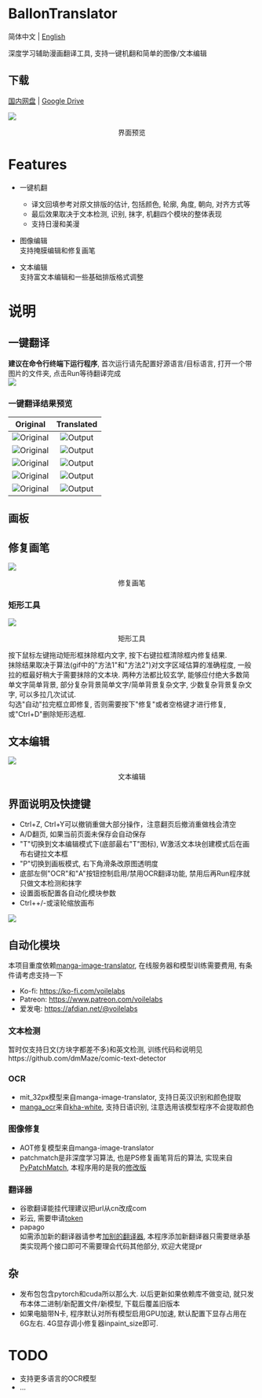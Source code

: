 # BallonTranslator
简体中文 | [English](README_EN.md)  

深度学习辅助漫画翻译工具, 支持一键机翻和简单的图像/文本编辑  
## 下载
[国内网盘](https://cowtransfer.com/s/b336741eec834b)  | [Google Drive](https://drive.google.com/drive/folders/1uElIYRLNakJj-YS0Kd3r3HE-wzeEvrWd?usp=sharing)

<img src="doc/src/ui0.jpg" div align=center>

<p align=center>
界面预览
</p>

# Features
* 一键机翻  
  - 译文回填参考对原文排版的估计, 包括颜色, 轮廓, 角度, 朝向, 对齐方式等
  - 最后效果取决于文本检测, 识别, 抹字, 机翻四个模块的整体表现  
  - 支持日漫和美漫
* 图像编辑  
  支持掩膜编辑和修复画笔
  
* 文本编辑  
  支持富文本编辑和一些基础排版格式调整


# 说明

## 一键翻译
**建议在命令行终端下运行程序**, 首次运行请先配置好源语言/目标语言, 打开一个带图片的文件夹, 点击Run等待翻译完成  
<img src="doc/src/run.gif">  


### 一键翻译结果预览
|                                          Original                                           |         Translated          |
| :-----------------------------------------------------------------------------------------: | :-------------------------: |
|        ![Original](ballontranslator/data/testpacks/manga/original2.jpg 'https://twitter.com/mmd_96yuki/status/1320122899005460481')         | ![Output](doc/src/result2.png) |
| ![Original](ballontranslator/data/testpacks/manga/original4.jpg 'https://amagi.fanbox.cc/posts/1904941') | ![Output](doc/src/result4.png) |
| ![Original](ballontranslator/data/testpacks/manga/AisazuNihaIrarenai-003.jpg) | ![Output](doc/src/AisazuNihaIrarenai-003.png) |
|           ![Original](ballontranslator/data/testpacks/comics/006049.jpg)           | ![Output](doc/src/006049.png) | 
|           ![Original](ballontranslator/data/testpacks/comics/006058.jpg)           | ![Output](doc/src/006058.png) | 



## 画板

## 修复画笔
<img src="doc/src/imgedit_inpaint.gif">
<p align = "center">
修复画笔
</p>

### 矩形工具
<img src="doc/src/rect_tool.gif">
<p align = "center">
矩形工具
</p>

按下鼠标左键拖动矩形框抹除框内文字, 按下右键拉框清除框内修复结果.  
抹除结果取决于算法(gif中的"方法1"和"方法2")对文字区域估算的准确程度, 一般拉的框最好稍大于需要抹除的文本块. 两种方法都比较玄学, 能够应付绝大多数简单文字简单背景, 部分复杂背景简单文字/简单背景复杂文字, 少数复杂背景复杂文字, 可以多拉几次试试.  
勾选"自动"拉完框立即修复, 否则需要按下"修复"或者空格键才进行修复, 或"Ctrl+D"删除矩形选框.  

## 文本编辑
<img src="doc/src/textedit.gif">


<p align = "center">
文本编辑
</p>

## 界面说明及快捷键
* Ctrl+Z, Ctrl+Y可以撤销重做大部分操作，注意翻页后撤消重做栈会清空
* A/D翻页, 如果当前页面未保存会自动保存
* "T"切换到文本编辑模式下(底部最右"T"图标), W激活文本块创建模式后在画布右键拉文本框
* "P"切换到画板模式, 右下角滑条改原图透明度
* 底部左侧"OCR"和"A"按钮控制启用/禁用OCR翻译功能, 禁用后再Run程序就只做文本检测和抹字  
* 设置面板配置各自动化模块参数
* Ctrl++/-或滚轮缩放画布

<img src="doc/src/configpanel.png">  

## 自动化模块
本项目重度依赖[manga-image-translator](https://github.com/zyddnys/manga-image-translator), 在线服务器和模型训练需要费用, 有条件请考虑支持一下
- Ko-fi: <https://ko-fi.com/voilelabs>
- Patreon: <https://www.patreon.com/voilelabs>
- 爱发电: <https://afdian.net/@voilelabs>
  
### 文本检测
暂时仅支持日文(方块字都差不多)和英文检测, 训练代码和说明见https://github.com/dmMaze/comic-text-detector

### OCR
 * mit_32px模型来自manga-image-translator, 支持日英汉识别和颜色提取
 * [manga_ocr](https://github.com/kha-white/manga-ocr)来自[kha-white](https://github.com/kha-white), 支持日语识别, 注意选用该模型程序不会提取颜色

### 图像修复
  * AOT修复模型来自manga-image-translator
  * patchmatch是非深度学习算法, 也是PS修复画笔背后的算法, 实现来自[PyPatchMatch](https://github.com/vacancy/PyPatchMatch), 本程序用的是我的[修改版](https://github.com/dmMaze/PyPatchMatchInpaint)
  

### 翻译器

 * 谷歌翻译能挂代理建议把url从cn改成com
 * 彩云, 需要申请[token](https://dashboard.caiyunapp.com/)
 * papago  
 如需添加新的翻译器请参考[加别的翻译器](doc/加别的翻译器.md), 本程序添加新翻译器只需要继承基类实现两个接口即可不需要理会代码其他部分, 欢迎大佬提pr

## 杂
* 发布包包含pytorch和cuda所以那么大. 以后更新如果依赖库不做变动, 就只发布本体二进制/新配置文件/新模型, 下载后覆盖旧版本
* 如果电脑带N卡, 程序默认对所有模型启用GPU加速, 默认配置下显存占用在6G左右. 4G显存调小修复器inpaint_size即可. 

# TODO
- 支持更多语言的OCR模型
- ...
